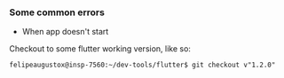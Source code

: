 ### Some common errors

- When app doesn't start

Checkout to some flutter working version, like so:

`felipeaugustox@insp-7560:~/dev-tools/flutter$ git checkout v"1.2.0"`
